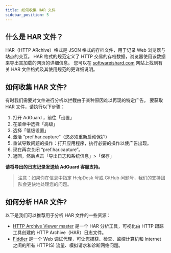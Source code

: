 ```yaml
---
title: 如何收集 HAR 文件
sidebar_position: 5
---
```


## 什么是 HAR 文件？
HAR（HTTP ARchive）格式是 JSON 格式的存档文件，用于记录 Web 浏览器与站点的交互。 HAR 格式的规范定义了 HTTP 交易的存档数据，浏览器使用该数据来导出其加载的网页的详细信息。 您可以在 [softwareishard.com](http://www.softwareishard.com/blog/har-12-spec/) 网站上找到有关 HAR 文件格式及其使用规范的更详细说明。

## 如何收集 HAR 文件?
有时我们需要对文件进行分析以拦截由于某种原因难以再现的特定广告。 要获取 HAR 文件，请执行以下步骤：
1. 打开 AdGuard ，前往「设置」
2. 在菜单中选择「高级」
3. 选择「低级设置」
4. 激活 “pref.har.capture”（您必须重新启动保护）
5. 重试导致问题的操作：打开应用程序，执行必要的操作以使广告出现。
6. 现在再次关闭 “pref.har.capture”。
7. 返回，然后点击「导出日志和系统信息」>「保存」

**请将导出的日志记录发送给 AdGuard 客服支持。**
> 注意：如果你在信息中指定 HelpDesk 号或 GitHub 问题号，我们的支持团队会更快地处理您的问题。

## 如何分析 HAR 文件?
以下是我们可以推荐用于分析 HAR 文件的一些资源：
* [HTTP Archive Viewer master](https://gitgrimbo.github.io/harviewer/master/) 是一个 HAR 分析工具，可视化由 HTTP 跟踪工具创建的 HTTP Archive（HAR）日志文件。
* [Fiddler](https://www.telerik.com/fiddler) 是一个 Web 调试代理，可让您捕获、检查、监控计算机和 Internet 之间的所有 HTTP(S) 流量、模拟请求和诊断网络问题。
